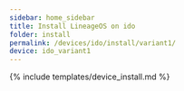 ```yaml
---
sidebar: home_sidebar
title: Install LineageOS on ido
folder: install
permalink: /devices/ido/install/variant1/
device: ido_variant1
---
```

{% include templates/device_install.md %}

